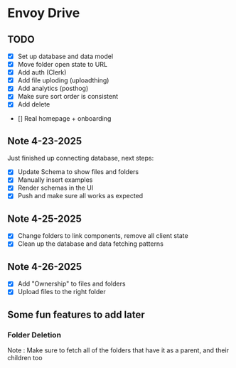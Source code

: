 # Envoy Drive

## TODO

- [x] Set up database and data model
- [x] Move folder open state to URL
- [x] Add auth (Clerk)
- [x] Add file uploding (uploadthing)
- [x] Add analytics (posthog)
- [x] Make sure sort order is consistent
- [x] Add delete
- [] Real homepage + onboarding

## Note 4-23-2025

Just finished up connecting database, next steps:

- [x] Update Schema to show files and folders
- [x] Manually insert examples
- [x] Render schemas in the UI
- [x] Push and make sure all works as expected

## Note 4-25-2025

- [x] Change folders to link components, remove all client state
- [x] Clean up the database and data fetching patterns

## Note 4-26-2025

- [x] Add "Ownership" to files and folders
- [x] Upload files to the right folder

## Some fun features to add later

### Folder Deletion

Note : Make sure to fetch all of the folders that have it as a parent, and their children too
